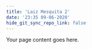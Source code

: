 ```yaml
---
title: 'Laiz Mesquita 2'
date: '23:35 09-06-2020'
hide_git_sync_repo_link: false
---
```


Your page content goes here.
